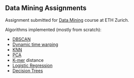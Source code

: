 ## Data Mining Assignments



Assignment submitted for [Data Mining](http://vvz.ethz.ch/Vorlesungsverzeichnis/lerneinheit.view?semkez=2018W&ansicht=ALLE&lerneinheitId=124419&lang=en) course at ETH Zurich.



Algorithms implemented (mostly from scratch):

- [DBSCAN](https://en.wikipedia.org/wiki/DBSCAN)
- [Dynamic time warping](https://en.wikipedia.org/wiki/Dynamic_time_warping)
- [KNN](https://en.wikipedia.org/wiki/K-nearest_neighbors_algorithm)
- [PCA](https://en.wikipedia.org/wiki/Principal_component_analysis)
- [K-mer](https://en.wikipedia.org/wiki/K-mer) distance
- [Logistic Regression](https://en.wikipedia.org/wiki/Logistic_regression)
- [Decision Trees](https://en.wikipedia.org/wiki/Decision_tree)